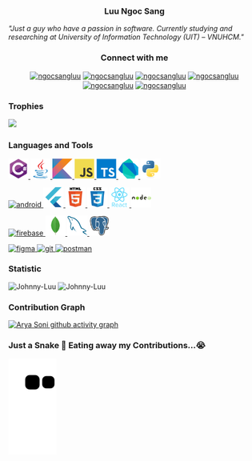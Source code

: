 
<div align="center">
<h3>Luu Ngoc Sang</h3>
</div>

<i>"Just a guy who have a passion in software. Currently studying and researching at University of Information Technology (UIT) – VNUHCM."</i>

<h3 align="center">Connect with me</h3>
<p align="center">
<a href="https://www.facebook.com/sjohnnyluu/" target="blank"><img align="center" src="https://cdn.jsdelivr.net/npm/simple-icons@3.0.1/icons/facebook.svg" alt="ngocsangluu" height="30" width="40" /></a>
<a href="https://twitter.com/JohnnyL83178498" target="blank"><img align="center" src="https://cdn.jsdelivr.net/npm/simple-icons@3.0.1/icons/twitter.svg" alt="ngocsangluu" height="30" width="40" /></a>
<a href="https://www.instagram.com/johnny_luuuu/" target="blank"><img align="center" src="https://cdn.jsdelivr.net/npm/simple-icons@3.0.1/icons/instagram.svg" alt="ngocsangluu" height="30" width="40" /></a>
<a href="https://www.linkedin.com/in/ngocsangluu/" target="blank"><img align="center" src="https://cdn.jsdelivr.net/npm/simple-icons@3.0.1/icons/linkedin.svg" alt="ngocsangluu" height="30" width="40" /></a>
<a href="https://discord.gg/#7809" target="blank"><img align="center" src="https://cdn.jsdelivr.net/npm/simple-icons@3.0.1/icons/discord.svg" alt="ngocsangluu" height="30" width="40" /></a>
<a href="mailto:ngocsangluu58@gmail.com" target="blank"><img align="center" src="https://cdn.jsdelivr.net/npm/simple-icons@3.0.1/icons/gmail.svg" alt="ngocsangluu" height="30" width="40" /></a>
</p>

### Trophies
<img width=900 src="https://github-profile-trophy.vercel.app/?username=Johnny-Luu&column=7&theme=gruvbox&no-frame=true"/>

### Languages and Tools
<p>
<a href="https://docs.microsoft.com/en-us/dotnet/csharp/" target="_blank" rel="noreferrer"> <img src="https://raw.githubusercontent.com/devicons/devicon/1119b9f84c0290e0f0b38982099a2bd027a48bf1/icons/csharp/csharp-original.svg" alt="csharp" width="40" height="40"/>
<a href="https://www.java.com/" target="_blank" rel="noreferrer"> <img src="https://raw.githubusercontent.com/devicons/devicon/1119b9f84c0290e0f0b38982099a2bd027a48bf1/icons/java/java-original.svg" alt="java" width="40" height="40"/>
<a href="https://kotlinlang.org" target="_blank" rel="noreferrer"> <img src="https://raw.githubusercontent.com/devicons/devicon/1119b9f84c0290e0f0b38982099a2bd027a48bf1/icons/kotlin/kotlin-original.svg" alt="kotlin" width="40" height="40"/>
<a href="https://developer.mozilla.org/en-US/docs/Web/JavaScript" target="_blank"> <img src="https://raw.githubusercontent.com/devicons/devicon/master/icons/javascript/javascript-original.svg" alt="javascript" width="40" height="40"/> </a> 
<a href="https://www.typescriptlang.org/" target="_blank"> <img src="https://raw.githubusercontent.com/devicons/devicon/1119b9f84c0290e0f0b38982099a2bd027a48bf1/icons/typescript/typescript-original.svg" alt="typescript" width="40" height="40"/> </a> 
<a href="https://dart.dev/" target="_blank"> <img src="https://raw.githubusercontent.com/devicons/devicon/1119b9f84c0290e0f0b38982099a2bd027a48bf1/icons/dart/dart-original.svg" alt="dart" width="40" height="40"/> </a> 
<a href="https://www.python.org" target="_blank"> <img src="https://raw.githubusercontent.com/devicons/devicon/master/icons/python/python-original.svg" alt="python" width="40" height="40"/> </a> 
</p>

<p>
<a href="https://developer.android.com" target="_blank" rel="noreferrer"> <img src="https://upload.wikimedia.org/wikipedia/commons/6/64/Android_logo_2019_%28stacked%29.svg" alt="android" width="40" height="40"/> </a> 
<a href="https://flutter.dev" target="_blank" rel="noreferrer"> <img src="https://raw.githubusercontent.com/devicons/devicon/1119b9f84c0290e0f0b38982099a2bd027a48bf1/icons/flutter/flutter-original.svg" alt="kotlin" width="40" height="40"/><a href="https://www.w3.org/html/" target="_blank"> <img src="https://raw.githubusercontent.com/devicons/devicon/master/icons/html5/html5-original-wordmark.svg" alt="html5" width="40" height="40"/> </a> 
<a href="https://www.w3schools.com/css/" target="_blank"> <img src="https://raw.githubusercontent.com/devicons/devicon/master/icons/css3/css3-original-wordmark.svg" alt="css3" width="40" height="40"/> </a> 
<a href="https://reactjs.org/" target="_blank"> <img src="https://raw.githubusercontent.com/devicons/devicon/master/icons/react/react-original-wordmark.svg" alt="react" width="40" height="40"/> </a>  
<a href="https://nodejs.org" target="_blank"> <img src="https://raw.githubusercontent.com/devicons/devicon/master/icons/nodejs/nodejs-original-wordmark.svg" alt="nodejs" width="40" height="40"/> </a> 
</p>

<p>
<a href="https://firebase.google.com/" target="_blank"> <img src="https://www.vectorlogo.zone/logos/firebase/firebase-icon.svg" alt="firebase" width="40" height="40"/> 
</a>
<a href="https://www.mongodb.com/" target="_blank"> <img src="https://raw.githubusercontent.com/devicons/devicon/1119b9f84c0290e0f0b38982099a2bd027a48bf1/icons/mongodb/mongodb-original.svg" alt="mongodb" width="40" height="40"/> </a> 
<a href="https://www.mysql.com/" target="_blank"> <img src="https://raw.githubusercontent.com/devicons/devicon/1119b9f84c0290e0f0b38982099a2bd027a48bf1/icons/mysql/mysql-original.svg" alt="mongodb" width="40" height="40"/> </a> 
<a href="https://www.postgresql.org/" target="_blank"> <img src="https://raw.githubusercontent.com/devicons/devicon/1119b9f84c0290e0f0b38982099a2bd027a48bf1/icons/postgresql/postgresql-original.svg" alt="mongodb" width="40" height="40"/> </a> 
</p>

<p> 
<a href="https://www.figma.com/" target="_blank"> <img src="https://www.vectorlogo.zone/logos/figma/figma-icon.svg" alt="figma" width="40" height="40"/>
</a> 
<a href="https://git-scm.com/" target="_blank"> <img src="https://www.vectorlogo.zone/logos/git-scm/git-scm-icon.svg" alt="git" width="40" height="40"/> </a> 
<a href="https://postman.com" target="_blank"> <img src="https://www.vectorlogo.zone/logos/getpostman/getpostman-icon.svg" alt="postman" width="40" height="40"/> </a> 


### Statistic
<div display="inline-block">
<img width="48%" src="https://github-readme-stats.vercel.app/api?username=Johnny-Luu&show_icons=true&locale=en&include_all_commits=true&theme=tokyonight" alt="Johnny-Luu" />

<img width="48%" src="https://github-readme-streak-stats.herokuapp.com/?user=Johnny-Luu&theme=tokyonight" alt="Johnny-Luu" />
</div>  

### Contribution Graph
[![Arya Soni github activity graph](https://activity-graph.herokuapp.com/graph?username=Johnny-Luu&theme=react-dark)](https://github.com/Johnny-Luu/github-readme-activity-graph)


### Just a Snake 🐍 Eating away my Contributions...😭
![snake gif](https://raw.githubusercontent.com/avinash-218/avinash-218/output/github-contribution-grid-snake.svg)
</div>
